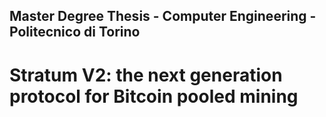## Master Degree Thesis - Computer Engineering - Politecnico di Torino
# Stratum V2: the next generation protocol for Bitcoin pooled mining 
